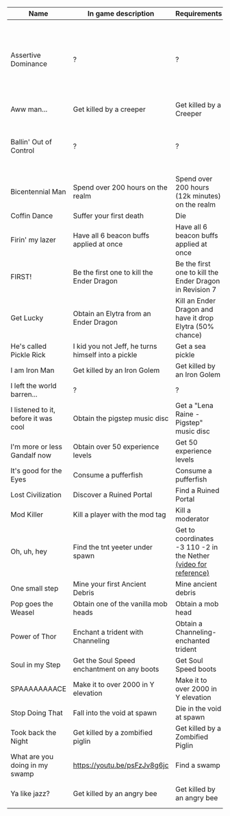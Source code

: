|Name|In game description|Requirements| Notes |
|---|---|---|---|
| Assertive Dominance | ? | ? | Hint from billyK_: ["there's an island you'd need to get to in the spawn void that will give it to you, but you can't use an elytra to get the achieve"](https://ptb.discordapp.com/channels/302094807046684672/358003254191456257/739221216589774958) (possibly 1 block island at 0 1 0?)|
| Aww man... | Get killed by a creeper | Get killed by a Creeper |  |
| Ballin' Out of Control | ? | ? | Hint from billyK_ (WJR Mod): "I wonder what happens if you make [REDACTED_NUMBER] [REDACTED] blocks in [REDACTED_2]" |
| Bicentennial Man | Spend over 200 hours on the realm | Spend over 200 hours (12k minutes) on the realm |  |  |
| Coffin Dance | Suffer your first death | Die |  |
| Firin' my lazer | Have all 6 beacon buffs applied at once | Have all 6 beacon buffs applied at once |  |
| FIRST! | Be the first one to kill the Ender Dragon | Be the first one to kill the Ender Dragon in Revision 7 | Broken |
| Get Lucky | Obtain an Elytra from an Ender Dragon | Kill an Ender Dragon and have it drop Elytra (50% chance) | |
| He's called Pickle Rick | I kid you not Jeff, he turns himself into a pickle | Get a sea pickle | |
| I am Iron Man | Get killed by an Iron Golem | Get killed by an Iron Golem |  |
| I left the world barren... | ? | ? | Hint from billyK_ (WJR Mod):"blocks != life" |
| I listened to it, before it was cool | Obtain the pigstep music disc | Get a "Lena Raine - Pigstep" music disc | |
| I'm more or less Gandalf now | Obtain over 50 experience levels | Get 50 experience levels | |
| It's good for the Eyes | Consume a pufferfish | Consume a pufferfish | |
| Lost Civilization | Discover a Ruined Portal | Find a Ruined Portal | |
| Mod Killer | Kill a player with the mod tag | Kill a moderator | Currently broken |
| Oh, uh, hey | Find the tnt yeeter under spawn | Get to coordinates -3 110 -2 in the Nether [(video for reference)](https://discordapp.com/channels/302094807046684672/358003254191456257/727467314387222841) | Broken, if fixed, go to the room at -6 114 0 [(pic for reference)](https://i.imgur.com/w4koIe5.png) |
| One small step | Mine your first Ancient Debris | Mine ancient debris | broken |
| Pop goes the Weasel | Obtain one of the vanilla mob heads | Obtain a mob head | |
| Power of Thor | Enchant a trident with Channeling  | Obtain a Channeling-enchanted trident  | |
| Soul in my Step | Get the Soul Speed enchantment on any boots | Get Soul Speed boots | |
| SPAAAAAAAACE | Make it to over 2000 in Y elevation | Make it to over 2000 in Y elevation | |
| Stop Doing That | Fall into the void at spawn | Die in the void at spawn |  |
| Took back the Night | Get killed by a zombified piglin | Get killed by a Zombified Piglin |  |
| What are you doing in my swamp | https://youtu.be/psFzJv8g6jc | Find a swamp | |
| Ya like jazz? | Get killed by an angry bee | Get killed by an angry bee | To get it easier, get yourself to 1 heart and then punch a bee |
